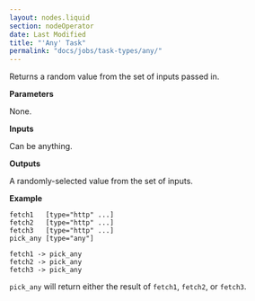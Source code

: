 ```yaml
---
layout: nodes.liquid
section: nodeOperator
date: Last Modified
title: "'Any' Task"
permalink: "docs/jobs/task-types/any/"
---
```


Returns a random value from the set of inputs passed in.

**Parameters**

None.

**Inputs**

Can be anything.

**Outputs**

A randomly-selected value from the set of inputs.

**Example**

```jpv2
fetch1   [type="http" ...]
fetch2   [type="http" ...]
fetch3   [type="http" ...]
pick_any [type="any"]

fetch1 -> pick_any
fetch2 -> pick_any
fetch3 -> pick_any
```

`pick_any` will return either the result of `fetch1`, `fetch2`, or `fetch3`.

